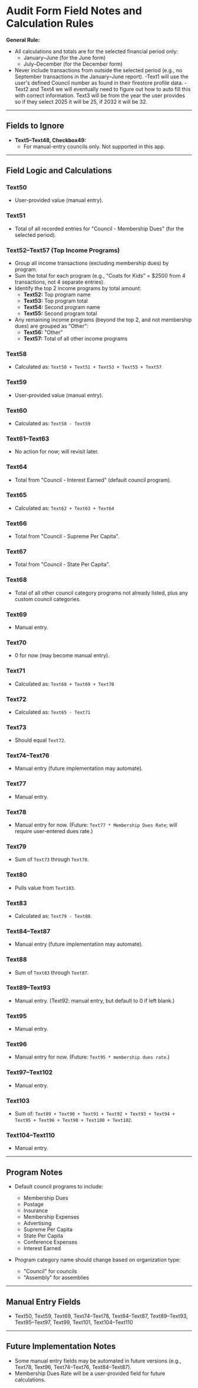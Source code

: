 # Audit Form Field Notes and Calculation Rules

**General Rule:**
- All calculations and totals are for the selected financial period only:
  - January–June (for the June form)
  - July–December (for the December form)
- Never include transactions from outside the selected period (e.g., no September transactions in the January–June report).
-Text1 will use the user's defined Council number as found in their firestore profile data.
-Text2 and Text4 we will eventually need to figure out how to auto fill this with correct information. 
Text3 will be from the year the user provides so if they select 2025 it will be 25, if 2032 it will be 32.

---

## Fields to Ignore
- **Text5–Text48, Checkbox49:**
  - For manual-entry councils only. Not supported in this app.

---

## Field Logic and Calculations

### Text50
- User-provided value (manual entry).

### Text51
- Total of all recorded entries for "Council - Membership Dues" (for the selected period).

### Text52–Text57 (Top Income Programs)
- Group all income transactions (excluding membership dues) by program.
- Sum the total for each program (e.g., "Coats for Kids" = $2500 from 4 transactions, not 4 separate entries).
- Identify the top 2 income programs by total amount:
  - **Text52:** Top program name
  - **Text53:** Top program total
  - **Text54:** Second program name
  - **Text55:** Second program total
- Any remaining income programs (beyond the top 2, and not membership dues) are grouped as "Other":
  - **Text56:** "Other"
  - **Text57:** Total of all other income programs

### Text58
- Calculated as: `Text50 + Text51 + Text53 + Text55 + Text57`

### Text59
- User-provided value (manual entry).

### Text60
- Calculated as: `Text58 - Text59`

### Text61–Text63
- No action for now; will revisit later.

### Text64
- Total from "Council - Interest Earned" (default council program).

### Text65
- Calculated as: `Text62 + Text63 + Text64`

### Text66
- Total from "Council - Supreme Per Capita".

### Text67
- Total from "Council - State Per Capita".

### Text68
- Total of all other council category programs not already listed, plus any custom council categories.

### Text69
- Manual entry.

### Text70
- 0 for now (may become manual entry).

### Text71
- Calculated as: `Text68 + Text69 + Text70`

### Text72
- Calculated as: `Text65 - Text71`

### Text73
- Should equal `Text72`.

### Text74–Text76
- Manual entry (future implementation may automate).

### Text77
- Manual entry.

### Text78
- Manual entry for now. (Future: `Text77 * Membership Dues Rate`; will require user-entered dues rate.)

### Text79
- Sum of `Text73` through `Text78`.

### Text80
- Pulls value from `Text103`.

### Text83
- Calculated as: `Text79 - Text80`.

### Text84–Text87
- Manual entry (future implementation may automate).

### Text88
- Sum of `Text83` through `Text87`.

### Text89–Text93
- Manual entry. (Text92: manual entry, but default to 0 if left blank.)

### Text95
- Manual entry.

### Text96
- Manual entry for now. (Future: `Text95 * membership dues rate`.)

### Text97–Text102
- Manual entry.

### Text103
- Sum of: `Text89 + Text90 + Text91 + Text92 + Text93 + Text94 + Text95 + Text96 + Text98 + Text100 + Text102`.

### Text104–Text110
- Manual entry.

---

## Program Notes
- Default council programs to include:
  - Membership Dues
  - Postage
  - Insurance
  - Membership Expenses
  - Advertising
  - Supreme Per Capita
  - State Per Capita
  - Conference Expenses
  - Interest Earned

- Program category name should change based on organization type:
  - "Council" for councils
  - "Assembly" for assemblies

---

## Manual Entry Fields
- Text50, Text59, Text69, Text74–Text78, Text84–Text87, Text89–Text93, Text95–Text97, Text99, Text101, Text104–Text110

---

## Future Implementation Notes
- Some manual entry fields may be automated in future versions (e.g., Text78, Text96, Text74–Text76, Text84–Text87).
- Membership Dues Rate will be a user-provided field for future calculations. 
